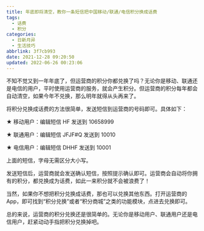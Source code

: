 ```yaml
---
title: 年底即将清空，教你一条短信把中国移动/联通/电信积分换成话费
tags:
  - 话费
  - 积分
categories:
  - 日新月异
  - 生活技巧
abbrlink: 3f7cb993
date: 2021-12-28 09:20:50
updated: 2022-06-26 00:23:06
---
```


不知不觉又到一年年底了，但运营商的积分你都兑换了吗？无论你是移动、联通还是电信的用户，平时使用运营商的服务，就会产生积分。但运营商的积分每年都会自动清空，如果今年不兑换，那么明年就得从头再来了。

将积分兑换成话费的方法很简单，发送短信到运营商的号码即可。具体如下：

 ★ 移动用户：编辑短信 HF 发送到 10658999

 ★ 联通用户：编辑短信 JFJF#Q 发送到 10010

 ★ 电信用户：编辑短信 DHHF 发送到 10001

上面的短信，字母无需区分大小写。

发送短信后，运营商就会发送确认短信，按照提示确认即可。运营商会自动将你拥有的积分，都兑换成为话费，如此一来积分就不会被浪费了！

当然，如果你不想把积分兑换成话费，那也可以兑换其他东西。打开运营商的 App，即可找到“积分兑换”或者“积分商城”之类的功能模块，点进去兑换即可。

总的来说，运营商的积分兑换还是很简单的。无论你是移动用户、联通用户还是电信用户，赶紧动动手指把积分兑换掉吧。